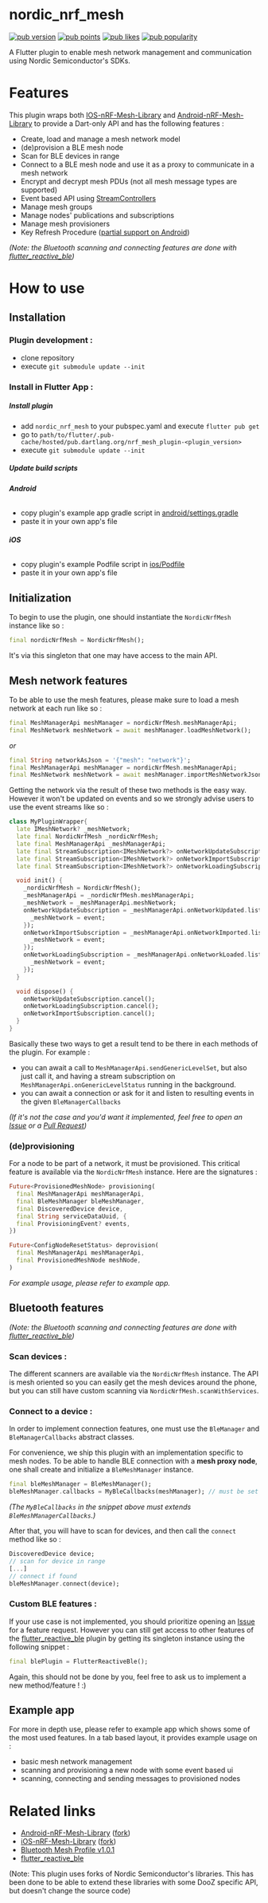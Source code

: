 # nordic_nrf_mesh
[![pub version]](https://pub.dev/packages/nordic_nrf_mesh) [![pub points]](https://pub.dev/packages/nordic_nrf_mesh/score) [![pub likes]](https://pub.dev/packages/nordic_nrf_mesh/score) [![pub popularity]](https://pub.dev/packages/nordic_nrf_mesh/score)

A Flutter plugin to enable mesh network management and communication using Nordic Semiconductor's SDKs.
# Features
This plugin wraps both [IOS-nRF-Mesh-Library] and [Android-nRF-Mesh-Library] to provide a Dart-only API and has the following features :
- Create, load and manage a mesh network model
- (de)provision a BLE mesh node
- Scan for BLE devices in range
- Connect to a BLE mesh node and use it as a proxy to communicate in a mesh network
- Encrypt and decrypt mesh PDUs (not all mesh message types are supported)
- Event based API using [StreamControllers]
- Manage mesh groups
- Manage nodes' publications and subscriptions
- Manage mesh provisioners
- Key Refresh Procedure ([partial support on Android](https://github.com/OZEO-DOOZ/nrf_mesh_plugin/pull/199))

_(Note: the Bluetooth scanning and connecting features are done with [flutter_reactive_ble])_
# How to use
## Installation
### Plugin development :

 - clone repository
 - execute `git submodule update --init`

### Install in Flutter App :

##### Install plugin
- add `nordic_nrf_mesh` to your pubspec.yaml and execute `flutter pub get`
- go to `path/to/flutter/.pub-cache/hosted/pub.dartlang.org/nrf_mesh_plugin-<plugin_version>`
- execute `git submodule update --init`

##### Update build scripts
###### **Android**
- copy plugin's example app gradle script in [android/settings.gradle](https://github.com/OZEO-DOOZ/nrf_mesh_plugin/blob/master/example/android/settings.gradle#L13)
- paste it in your own app's file

###### **iOS**
- copy plugin's example Podfile script in [ios/Podfile](https://github.com/OZEO-DOOZ/nrf_mesh_plugin/blob/master/example/ios/Podfile#L33)
- paste it in your own app's file
## Initialization
To begin to use the plugin, one should instantiate the `NordicNrfMesh` instance like so :
```dart
final nordicNrfMesh = NordicNrfMesh();
```
It's via this singleton that one may have access to the main API.
## Mesh network features
To be able to use the mesh features, please make sure to load a mesh network at each run like so :
```dart
final MeshManagerApi meshManager = nordicNrfMesh.meshManagerApi;
final MeshNetwork meshNetwork = await meshManager.loadMeshNetwork();
```
_or_
```dart
final String networkAsJson = '{"mesh": "network"}';
final MeshManagerApi meshManager = nordicNrfMesh.meshManagerApi;
final MeshNetwork meshNetwork = await meshManager.importMeshNetworkJson(networkAsJson);
```
Getting the network via the result of these two methods is the easy way. However it won't be updated on events and so we strongly advise users to use the event streams like so :
```dart
class MyPluginWrapper{
  late IMeshNetwork? _meshNetwork;
  late final NordicNrfMesh _nordicNrfMesh;
  late final MeshManagerApi _meshManagerApi;
  late final StreamSubscription<IMeshNetwork?> onNetworkUpdateSubscription;
  late final StreamSubscription<IMeshNetwork?> onNetworkImportSubscription;
  late final StreamSubscription<IMeshNetwork?> onNetworkLoadingSubscription;

  void init() {
    _nordicNrfMesh = NordicNrfMesh();
    _meshManagerApi = _nordicNrfMesh.meshManagerApi;
    _meshNetwork = _meshManagerApi.meshNetwork;
    onNetworkUpdateSubscription = _meshManagerApi.onNetworkUpdated.listen((event) {
      _meshNetwork = event;
    });
    onNetworkImportSubscription = _meshManagerApi.onNetworkImported.listen((event) {
      _meshNetwork = event;
    });
    onNetworkLoadingSubscription = _meshManagerApi.onNetworkLoaded.listen((event) {
      _meshNetwork = event;
    });
  }

  void dispose() {
    onNetworkUpdateSubscription.cancel();
    onNetworkLoadingSubscription.cancel();
    onNetworkImportSubscription.cancel();
  }
}
```
Basically these two ways to get a result tend to be there in each methods of the plugin. For example :
- you can await a call to `MeshManagerApi.sendGenericLevelSet`, but also just call it, and having a stream subscription on `MeshManagerApi.onGenericLevelStatus` running in the background.
- you can await a connection or ask for it and listen to resulting events in the given `BleManagerCallbacks`

_(If it's not the case and you'd want it implemented, feel free to open an [Issue] or a [Pull Request])_
### (de)provisioning
For a node to be part of a network, it must be provisioned. This critical feature is available via the `NordicNrfMesh` instance.
Here are the signatures :
```dart
Future<ProvisionedMeshNode> provisioning(
  final MeshManagerApi meshManagerApi,
  final BleMeshManager bleMeshManager,
  final DiscoveredDevice device,
  final String serviceDataUuid, {
  final ProvisioningEvent? events,
})
```
```dart
Future<ConfigNodeResetStatus> deprovision(
  final MeshManagerApi meshManagerApi,
  final ProvisionedMeshNode meshNode,
)
```
_For example usage, please refer to example app._
## Bluetooth features
_(Note: the Bluetooth scanning and connecting features are done with [flutter_reactive_ble])_
### Scan devices :
The different scanners are available via the `NordicNrfMesh` instance. The API is mesh oriented so you can easily get the mesh devices around the phone, but you can still have custom scanning via `NordicNrfMesh.scanWithServices`.
### Connect to a device :
In order to implement connection features, one must use the `BleManager` and `BleManagerCallbacks` abstract classes.

For convenience, we ship this plugin with an implementation specific to mesh nodes. To be able to handle BLE connection with a **mesh proxy node**, one shall create and initialize a `BleMeshManager` instance.
```dart
final bleMeshManager = BleMeshManager();
bleMeshManager.callbacks = MyBleCallbacks(meshManager); // must be set
```
_(The `MyBleCallbacks` in the snippet above must extends `BleMeshManagerCallbacks`.)_

After that, you will have to scan for devices, and then call the `connect` method like so :
```dart
DiscoveredDevice device;
// scan for device in range
[...]
// connect if found
bleMeshManager.connect(device);
```
### Custom BLE features :
If your use case is not implemented, you should prioritize opening an [Issue] for a feature request. However you can still get access to other features of the [flutter_reactive_ble] plugin by getting its singleton instance using the following snippet :
```dart
final blePlugin = FlutterReactiveBle();
```
Again, this should not be done by you, feel free to ask us to implement a new method/feature ! :)
## Example app
For more in depth use, please refer to example app which shows some of the most used features.
In a tab based layout, it provides example usage on :
 - basic mesh network management
 - scanning and provisioning a new node with some event based ui
 - scanning, connecting and sending messages to provisioned nodes
 # Related links
- [Android-nRF-Mesh-Library] ([fork](https://github.com/OZEO-DOOZ/Android-nRF-Mesh-Library-1))
- [iOS-nRF-Mesh-Library] ([fork](https://github.com/OZEO-DOOZ/IOS-nRF-Mesh-Library))
- [Bluetooth Mesh Profile v1.0.1]
- [flutter_reactive_ble]

(Note: This plugin uses forks of Nordic Semiconductor's libraries. This has been done to be able to extend these libraries with some DooZ specific API, but doesn't change the source code)

[Issue]: https://github.com/OZEO-DOOZ/nrf_mesh_plugin/issues
[Pull Request]: https://github.com/OZEO-DOOZ/nrf_mesh_plugin/pulls
[StreamControllers]: https://api.dart.dev/stable/dart-async/StreamController-class.html
[Android-nRF-Mesh-Library]: https://github.com/NordicSemiconductor/Android-nRF-Mesh-Library
[iOS-nRF-Mesh-Library]: https://github.com/NordicSemiconductor/IOS-nRF-Mesh-Library
[flutter_reactive_ble]: https://pub.dev/packages/flutter_reactive_ble
[Bluetooth Mesh Profile v1.0.1]: https://www.bluetooth.com/specifications/specs/mesh-profile-1-0-1/
[pub version]: https://img.shields.io/pub/v/nordic_nrf_mesh.svg
[pub points]: https://badges.bar/nordic_nrf_mesh/pub%20points
[pub likes]: https://badges.bar/nordic_nrf_mesh/likes
[pub popularity]: https://badges.bar/nordic_nrf_mesh/popularity